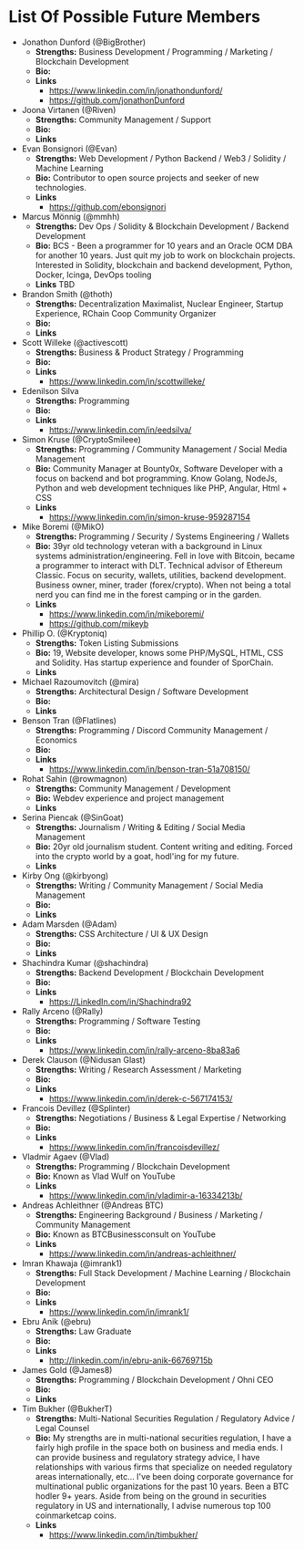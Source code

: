# List Of Possible Future Members

- Jonathon Dunford (@BigBrother)
  - **Strengths:** Business Development / Programming / Marketing / Blockchain Development
  - **Bio:**
  - **Links**
    - https://www.linkedin.com/in/jonathondunford/
    - https://github.com/jonathonDunford
- Joona Virtanen (@Riven)
  - **Strengths:** Community Management / Support
  - **Bio:**
  - **Links**
- Evan Bonsignori (@Evan)
  - **Strengths:** Web Development / Python Backend / Web3 / Solidity / Machine Learning
  - **Bio:** Contributor to open source projects and seeker of new technologies. 
  - **Links**
    - https://github.com/ebonsignori
- Marcus Mönnig (@mmhh)
  - **Strengths:** Dev Ops / Solidity & Blockchain Development / Backend Development
  - **Bio:** BCS - Been a programmer for 10 years and an Oracle OCM DBA for another 10 years. Just quit my job to work on blockchain projects. Interested in Solidity, blockchain and backend development, Python, Docker, Icinga, DevOps tooling
  - **Links** TBD
- Brandon Smith (@thoth)
  - **Strengths:** Decentralization Maximalist, Nuclear Engineer, Startup Experience, RChain Coop Community Organizer
  - **Bio:**
  - **Links**
- Scott Willeke (@activescott)
  - **Strengths:** Business & Product Strategy / Programming
  - **Bio:**
  - **Links**
    - https://www.linkedin.com/in/scottwilleke/
- Edenilson Silva
  - **Strengths:** Programming
  - **Bio:**
  - **Links**
    - https://www.linkedin.com/in/eedsilva/
- Simon Kruse (@CryptoSmileee)
  - **Strengths:** Programming / Community Management / Social Media Management
  - **Bio:** Community Manager at Bounty0x, Software Developer with a focus on backend and bot programming.  Know Golang, NodeJs, Python and web development techniques like PHP, Angular, Html + CSS
  - **Links**
    - https://www.linkedin.com/in/simon-kruse-959287154
- Mike Boremi (@MikO)
  - **Strengths:** Programming / Security / Systems Engineering / Wallets
  - **Bio:** 39yr old technology veteran with a background in Linux systems administration/engineering.  Fell in love with Bitcoin, became a programmer to interact with DLT.  Technical advisor of Ethereum Classic. Focus on security, wallets, utilities, backend development.  Business owner, miner, trader (forex/crypto).  When not being a total nerd you can find me in the forest camping or in the garden.
  - **Links**
	- https://www.linkedin.com/in/mikeboremi/
	- https://github.com/mikeyb
- Phillip O. (@Kryptoniq)
  - **Strengths:** Token Listing Submissions
  - **Bio:** 19, Website developer, knows some PHP/MySQL, HTML, CSS and Solidity. Has startup experience and founder of SporChain.
  - **Links**
- Michael Razoumovitch (@mira)
  - **Strengths:** Architectural Design / Software Development
  - **Bio:**
  - **Links**
- Benson Tran (@Flatlines)
  - **Strengths:** Programming / Discord Community Management / Economics
  - **Bio:**
  - **Links**
    - https://www.linkedin.com/in/benson-tran-51a708150/
- Rohat Sahin (@rowmagnon)
  - **Strengths:** Community Management / Development
  - **Bio:** Webdev experience and project management
  - **Links**
- Serina Piencak (@SinGoat)
  - **Strengths:** Journalism / Writing & Editing / Social Media Management
  - **Bio:** 20yr old journalism student.  Content writing and editing. Forced into the crypto world by a goat, hodl'ing for my future.
  - **Links**
- Kirby Ong (@kirbyong)
  - **Strengths:** Writing / Community Management / Social Media Management
  - **Bio:**
  - **Links**
- Adam Marsden (@Adam)
  - **Strengths:** CSS Architecture / UI & UX Design
  - **Bio:**
  - **Links**
- Shachindra Kumar (@shachindra)
  - **Strengths:** Backend Development / Blockchain Development
  - **Bio:**
  - **Links**
    - https://LinkedIn.com/in/Shachindra92
- Rally Arceno (@Rally)
  - **Strengths:** Programming / Software Testing
  - **Bio:**
  - **Links**
    - https://www.linkedin.com/in/rally-arceno-8ba83a6
- Derek Clauson (@Nidusan Glast)
  - **Strengths:** Writing / Research Assessment / Marketing
  - **Bio:**
  - **Links**
    - https://www.linkedin.com/in/derek-c-567174153/
- Francois Devillez (@Splinter)
  - **Strengths:** Negotiations / Business & Legal Expertise / Networking
  - **Bio:**
  - **Links**
    - https://www.linkedin.com/in/francoisdevillez/
- Vladmir Agaev (@Vlad)
  - **Strengths:** Programming / Blockchain Development
  - **Bio:** Known as Vlad Wulf on YouTube
  - **Links**
    - https://www.linkedin.com/in/vladimir-a-16334213b/
- Andreas Achleithner (@Andreas BTC)
  - **Strengths:** Engineering Background / Business / Marketing / Community Management
  - **Bio:** Known as BTCBusinessconsult on YouTube
  - **Links**
    - https://www.linkedin.com/in/andreas-achleithner/
- Imran Khawaja (@imrank1)
  - **Strengths:** Full Stack Development / Machine Learning / Blockchain Development
  - **Bio:**
  - **Links**
    - https://www.linkedin.com/in/imrank1/
- Ebru Anik (@ebru)
  - **Strengths:** Law Graduate
  - **Bio:** 
  - **Links**
    - http://linkedin.com/in/ebru-anik-66769715b
- James Gold (@James8)
  - **Strengths:** Programming / Blockchain Development / Ohni CEO
  - **Bio:** 
  - **Links**
- Tim Bukher (@BukherT)
  - **Strengths:** Multi-National Securities Regulation / Regulatory Advice / Legal Counsel
  - **Bio:** My strengths are in multi-national securities regulation, I have a fairly high profile in the space both on business and media ends. I can provide business and regulatory strategy advice, I have relationships with various firms that specialize on needed regulatory areas internationally, etc... I've been doing corporate governance for multinational public organizations for the past 10 years. Been a BTC hodler 9+ years. Aside from being on the ground in securities regulatory in US and internationally, I advise numerous top 100 coinmarketcap coins.
  - **Links**
    - https://www.linkedin.com/in/timbukher/
